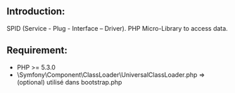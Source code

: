 Introduction:
------------
SPID (Service - Plug - Interface – Driver).
PHP Micro-Library to access data.

Requirement:
------------
  - PHP >= 5.3.0
  - \Symfony\Component\ClassLoader\UniversalClassLoader.php => (optional) utilisé dans bootstrap.php
